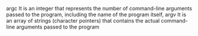 argc It is an integer that represents the number of command-line arguments passed to the program, including the name of the program itself, argv It is an array of strings (character pointers) that contains the actual command-line arguments passed to the program
